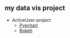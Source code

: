 ## my data vis project

- ActiveUser-project
    - [Pyechart](https://suhyun-cho.github.io/my-data-vis-project/activeUser_Pyechart.html)
    - [Bokeh](https://suhyun-cho.github.io/my-data-vis-project/activeUser_bokeh.html) 
    
    
    
    
